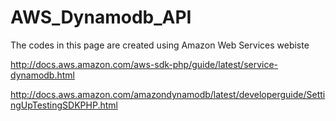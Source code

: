 # AWS_Dynamodb_API
The codes in this page are created using Amazon Web Services webiste

http://docs.aws.amazon.com/aws-sdk-php/guide/latest/service-dynamodb.html

http://docs.aws.amazon.com/amazondynamodb/latest/developerguide/SettingUpTestingSDKPHP.html
